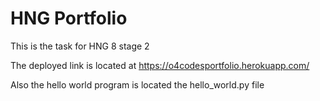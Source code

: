 # HNG Portfolio
This is the task for HNG 8 stage 2

The deployed link is located at <https://o4codesportfolio.herokuapp.com/>

Also the hello world program is located the hello_world.py file